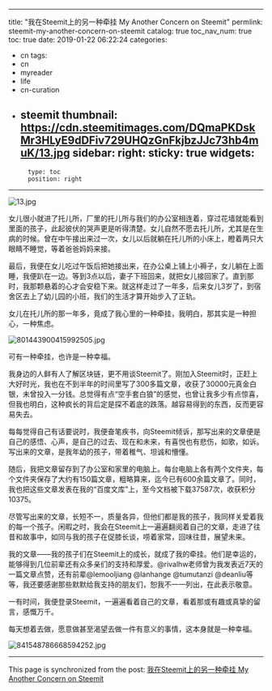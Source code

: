 
---
title: "我在Steemit上的另一种牵挂 My Another Concern on Steemit"
permlink: steemit-my-another-concern-on-steemit
catalog: true
toc_nav_num: true
toc: true
date: 2019-01-22 06:22:24
categories:
- cn
tags:
- cn
- myreader
- life
- cn-curation
- steemit
thumbnail: https://cdn.steemitimages.com/DQmaPKDskMr3HLyE9dDFiv729UHQzGnFkjbzJJc73hb4muK/13.jpg
sidebar:
    right:
        sticky: true
widgets:
    -
        type: toc
        position: right
---


![13.jpg](https://cdn.steemitimages.com/DQmaPKDskMr3HLyE9dDFiv729UHQzGnFkjbzJJc73hb4muK/13.jpg)

女儿很小就进了托儿所，厂里的托儿所与我们的办公室相连着，穿过花墙就能看到里面的孩子，此起彼伏的哭声更是听得清楚。女儿自然不愿去托儿所，尤其是在生病的时候。曾在中午接出来过一次，女儿以后就躺在托儿所的小床上，瞪着两只大眼睛不睡觉，等着爸爸妈妈来接。

最后，我便在女儿吃过午饭后把她接出来，在办公桌上铺上小褥子，女儿躺在上面睡，我便趴在一边。等到3点以后，妻子下班回来，就把女儿接回家了。直到那时，我那颗悬着的心才会安稳下来。就这样走过了一年多，后来女儿3岁了，到宿舍区去上了幼儿园的小班，我们的生活才算开始步入了正轨。

女儿在托儿所的那一年多，竟成了我心里的一种牵挂，我明白，那其实是一种担心，一种焦虑。

![801443900415992505.jpg](https://cdn.steemitimages.com/DQmQVV4nn9BM3Exba6Gja2QEeNr9DhMveCkQ4ztHSmHMJUt/801443900415992505.jpg)

可有一种牵挂，也许是一种幸福。

我身边的人鲜有人了解区块链，更不用谈Steemit了。刚加入Steemit时，正赶上大好时光，我也在不到半年的时间里写了300多篇文章，收获了30000元真金白银，未曾投入一分钱。总觉得有点“空手套白狼”的感觉，也曾让我多少有点惊喜，但我也明白，这种疯长的背后定是探不着底的跌落。越容易得到的东西，反而更容易失去。

每每觉得自己有话要说时，我便奋笔疾书，向Steemit倾诉，那写出来的文章便是自己的感悟、心声，是自己的过去、现在和未来，有喜悦也有悲伤，如歌，如诉。写出来的文章，是我年幼的孩子，带着稚气、坦诚和懵懂。

随后，我把文章留存到了办公室和家里的电脑上。每台电脑上各有两个文件夹，每个文件夹保存了大约有150篇文章，粗略算来，迄今已有600余篇文章了。同时，我也把这些文章发表在我的“百度文库”上，至今文档被下载37587次，收获积分10375。

尽管写出来的文章，长短不一，质量各异，但他们都是我的孩子，我同样关爱着我的每一个孩子。闲暇之时，我会在Steemit上一遍遍翻阅着自己的文章，走进了往昔和故事中，如同与我的孩子在促膝长谈，唠着家常，回味往昔，展望未来。

我的文章——我的孩子们在Steemit上的成长，就成了我的牵挂。他们是幸运的，能够得到几位前辈还有众多亲们的支持和厚爱。@rivalhw老师曾为我发表近7天的一篇文章点赞，还有前辈@lemooljiang @lanhange @tumutanzi @deanliu等等，我还要感谢那些默默给我支持的朋友们，恕我不一一列出，在此表示敬意。

一有时间，我便登录Steemit，一遍遍看着自己的文章，看着那或有趣或真挚的留言，感慨万千。

每天想着去做，愿意做甚至渴望去做一件有意义的事情，这本身就是一种幸福。

![841548786668594252.jpg](https://cdn.steemitimages.com/DQmW9FdwwKQf3P5nX3UUXEVHhTc7zw7b2gyP3iCr78z2Fm7/841548786668594252.jpg)

- - -

This page is synchronized from the post: [我在Steemit上的另一种牵挂 My Another Concern on Steemit](https://steemit.com/@bring/steemit-my-another-concern-on-steemit)
